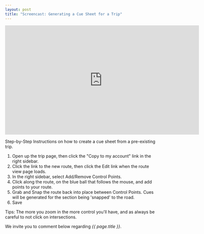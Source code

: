 ```yaml
---
layout: post
title: "Screencast: Generating a Cue Sheet for a Trip"
---
```

<iframe width="640" height="360" src="http://www.youtube.com/embed/qYSg-m6w3ps" frameborder="0" allowfullscreen></iframe>

Step-by-Step Instructions on how to create a cue sheet from a pre-existing trip.


 1. Open up the trip page, then click the "Copy to my account" link in the right sidebar.
 2. Click the link to the new route, then click the Edit link when the route view page loads.
 3. In the right sidebar, select Add/Remove Control Points.
 4. Click along the route, on the blue ball that follows the mouse, and add points to your route.
 5. Grab and Snap the route back into place between Control Points.  Cues will be generated for the section being 'snapped' to the road.
 7. Save

 Tips: The more you zoom in the more control you'll have, and as always be careful to not click on intersections.


We invite you to comment below regarding *{{ page.title }}*.

